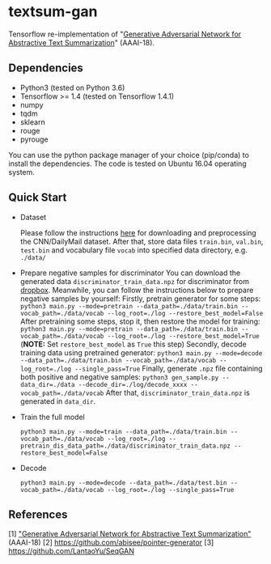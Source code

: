 ﻿# textsum-gan

Tensorflow re-implementation of "[Generative Adversarial Network for Abstractive Text Summarization](https://www.aaai.org/ocs/index.php/AAAI/AAAI18/paper/view/16238/16492)" (AAAI-18).

## Dependencies
* Python3 (tested on Python 3.6)
* Tensorflow >= 1.4 (tested on Tensorflow 1.4.1)
* numpy
* tqdm
* sklearn
* rouge
* pyrouge

You can use the python package manager of your choice (pip/conda) to install the dependencies. The code is tested on Ubuntu 16.04 operating system.

## Quick Start
* Dataset

    Please follow the instructions [here](https://github.com/abisee/cnn-dailymail) for downloading and preprocessing the CNN/DailyMail dataset. After that, store data files ```train.bin```, ```val.bin```, ```test.bin``` and vocabulary file ```vocab``` into specified data directory, e.g. ```./data/```

* Prepare negative samples for discriminator
    You can download the generated data ```discriminator_train_data.npz``` for discriminator from [dropbox](https://www.dropbox.com/s/i1otqkrsgup63pt/discriminator_train_data.npz?dl=0). Meanwhile, you can follow the instructions below to prepare negative samples by yourself: 
    Firstly, pretrain generator for some steps:
    ``` python3 main.py --mode=pretrain --data_path=./data/train.bin --vocab_path=./data/vocab --log_root=./log --restore_best_model=False ```
    After pretraining some steps, stop it, then restore the model for training:
    ```python3 main.py --mode=pretrain --data_path=./data/train.bin --vocab_path=./data/vocab --log_root=./log --restore_best_model=True```
    (**NOTE:** Set ```restore_best_model``` as ```True``` this step)
    Secondly, decode training data using pretrained generator:
    ```python3 main.py --mode=decode --data_path=./data/train.bin --vocab_path=./data/vocab --log_root=./log --single_pass=True```
    Finally, generate ```.npz``` file containing both positive and negative samples:
    ```python3 gen_sample.py --data_dir=./data --decode_dir=./log/decode_xxxx --vocab_path=./data/vocab```
    After that, ```discriminator_train_data.npz``` is generated in ```data_dir```.

* Train the full model
    
    ```python3 main.py --mode=train --data_path=./data/train.bin --vocab_path=./data/vocab --log_root=./log --pretrain_dis_data_path=./data/discriminator_train_data.npz --restore_best_model=False```

* Decode
    
    ```python3 main.py --mode=decode --data_path=./data/test.bin --vocab_path=./data/vocab --log_root=./log --single_pass=True```

## References
[1] ["Generative Adversarial Network for Abstractive Text Summarization"](https://www.aaai.org/ocs/index.php/AAAI/AAAI18/paper/view/16238/16492) (AAAI-18) 
[2] https://github.com/abisee/pointer-generator 
[3] https://github.com/LantaoYu/SeqGAN 
